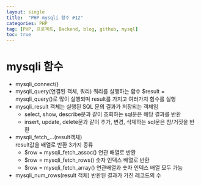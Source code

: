```yaml
---
layout: single
title:  "PHP mysqli 함수 #12"
categories: PHP
tag: [PHP, 프로젝트, Backend, blog, github, mysql]
toc: true
---
```


# mysqli 함수

- mysqli_connect()
- mysqli_query(연결된 객체, 쿼리)
쿼리를 실행하는 함수
$result = mysqli_query()로 많이 실행되며 result를 가지고 여러가지 함수를 실행
- mysqli_result 객체는 실행된 SQL 문의 결과가 저장되는 객체임
	- select, show, describe문과 같이 조회하는 sql문은 해당 결과를 반환
	- insert, update, delete문과 같이 추가, 변경, 삭제하는 sql문은 참/거짓을 반환
- mysqli_fetch_...(result객체)<br>
result값을 배열로 반환 3가지 종류
	- $row = mysqli_fetch_assoc() 연관 배열로 반환
	- $row = mysqli_fetch_rows() 숫자 인덱스 배열로 반환
	- $row = mysqli_fetch_array() 연관배열과 숫자 인덱스 배열 모두 가능
- mysqli_num_rows(result 객체) 반환된 결과가 가진 레코드의 수
